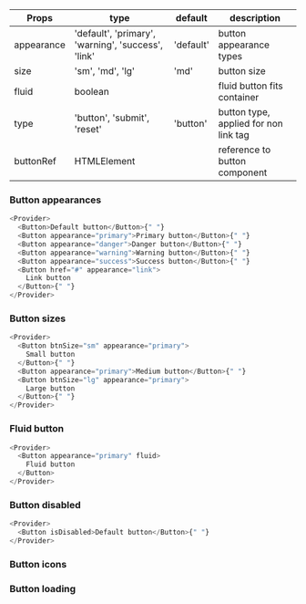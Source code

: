 | Props      | type                                               | default   | description                           |
| ---------- | -------------------------------------------------- | --------- | ------------------------------------- |
| appearance | 'default', 'primary', 'warning', 'success', 'link' | 'default' | button appearance types               |
| size       | 'sm', 'md', 'lg'                                   | 'md'      | button size                           |
| fluid      | boolean                                            |           | fluid button fits container           |
| type       | 'button', 'submit', 'reset'                        | 'button'  | button type, applied for non link tag |
| buttonRef  | HTMLElement                                        |           | reference to button component         |

### Button appearances

```js
<Provider>
  <Button>Default button</Button>{" "}
  <Button appearance="primary">Primary button</Button>{" "}
  <Button appearance="danger">Danger button</Button>{" "}
  <Button appearance="warning">Warning button</Button>{" "}
  <Button appearance="success">Success button</Button>{" "}
  <Button href="#" appearance="link">
    Link button
  </Button>{" "}
</Provider>
```

### Button sizes

```js
<Provider>
  <Button btnSize="sm" appearance="primary">
    Small button
  </Button>{" "}
  <Button appearance="primary">Medium button</Button>{" "}
  <Button btnSize="lg" appearance="primary">
    Large button
  </Button>{" "}
</Provider>
```

### Fluid button

```js
<Provider>
  <Button appearance="primary" fluid>
    Fluid button
  </Button>
</Provider>
```

### Button disabled

```js
<Provider>
  <Button isDisabled>Default button</Button>{" "}
</Provider>
```

### Button icons

### Button loading
